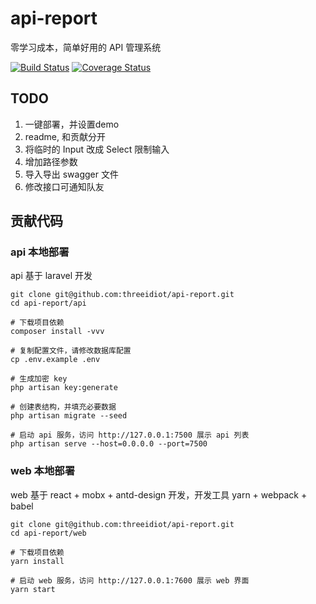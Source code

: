 # api-report

零学习成本，简单好用的 API 管理系统

[![Build Status](https://travis-ci.org/threeidiot/api-report.svg?branch=master)](https://travis-ci.org/threeidiot/api-report)
[![Coverage Status](https://coveralls.io/repos/github/threeidiot/api-report/badge.svg?branch=master)](https://coveralls.io/github/threeidiot/api-report?branch=master)

## TODO

1. 一键部署，并设置demo
1. readme, 和贡献分开
1. 将临时的 Input 改成 Select 限制输入
1. 增加路径参数
1. 导入导出 swagger 文件
1. 修改接口可通知队友


## 贡献代码

### api 本地部署

api 基于 laravel 开发

```
git clone git@github.com:threeidiot/api-report.git
cd api-report/api

# 下载项目依赖
composer install -vvv

# 复制配置文件，请修改数据库配置
cp .env.example .env

# 生成加密 key
php artisan key:generate

# 创建表结构，并填充必要数据
php artisan migrate --seed

# 启动 api 服务，访问 http://127.0.0.1:7500 展示 api 列表
php artisan serve --host=0.0.0.0 --port=7500
```

### web 本地部署

web 基于 react + mobx + antd-design 开发，开发工具 yarn + webpack + babel

```
git clone git@github.com:threeidiot/api-report.git
cd api-report/web

# 下载项目依赖
yarn install

# 启动 web 服务，访问 http://127.0.0.1:7600 展示 web 界面
yarn start

```
